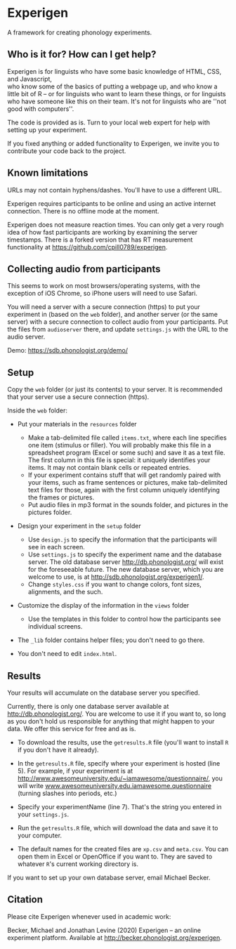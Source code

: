 # Experigen

A framework for creating phonology experiments.

## Who is it for? How can I get help?

Experigen is for linguists who have some basic knowledge of HTML, CSS, and Javascript,  
who know some of the basics of putting a webpage up, and who know a little bit of R  – 
or for linguists who want to learn these things, or for linguists who have someone like 
this on their team. It's not for linguists who are ''not good with computers''.

The code is provided as is. Turn to your local web expert for help with setting up 
your experiment. 

If you fixed anything or added functionality to Experigen, we invite you to contribute 
your code back to the project.

## Known limitations

URLs may not contain hyphens/dashes. You'll have to use a different URL.

Experigen requires participants to be online and using an active internet connection. 
There is no offline mode at the moment. 

Experigen does not measure reaction times. You can only get a very rough idea of how 
fast participants are working by examining the server timestamps. There is a forked 
version that has RT measurement functionality at https://github.com/cpill0789/experigen.

## Collecting audio from participants

This seems to work on most browsers/operating systems, with the exception of iOS Chrome, so iPhone users will need to use Safari. 

You will need a server with a secure connection (https) to put your experiment in (based on the `web` folder), and another server (or the same server)  with a secure connection to collect audio from your participants. Put the files from `audioserver` there, and update `settings.js` with the URL to the audio server.

Demo: https://sdb.phonologist.org/demo/

## Setup

Copy the `web` folder (or just its contents) to your server. It is recommended that your server use a secure connection (https). 

Inside the `web` folder:

* Put your materials in the `resources` folder
  - Make a tab-delimited file called `items.txt`, where each line specifies
    one item (stimulus or filler). You will probably make this file in a
    spreadsheet program (Excel or some such) and save it as a text file. The
    first column in this file is special:  it uniquely identifies your items.
    It may not contain blank cells or repeated entries.
  - If your experiment contains stuff that will get randomly paired with
    your items, such as frame sentences or pictures, make tab-delimited text
    files for those, again with the first column uniquely identifying the frames
    or pictures.
  - Put audio files in mp3 format in the sounds folder, and pictures in
    the pictures folder.

* Design your experiment in the `setup` folder

  - Use `design.js` to specify the information that the participants will see
    in each screen. 
  - Use `settings.js` to specify the experiment name and the database
    server. The old database server http://db.phonologist.org/ will exist for the foreseeable
    future. The new database server, which you are welcome to use, is at http://sdb.phonologist.org/experigen1/.
  - Change `styles.css` if you want to change colors, font sizes, alignments,
    and the such.

* Customize the display of the information in the `views` folder

  - Use the templates in this folder to control how the participants
    see individual screens.

* The `_lib` folder contains helper files; you don't need to go there. 

* You don't need to edit `index.html`.


## Results

Your results will accumulate on the database server you specified. 

Currently, there is only one database server available at http://db.phonologist.org/. 
You are welcome to use it if you want to, so long as you don't hold us responsible for 
anything that might happen to your data. We offer this service for free and as is. 

* To download the results, use the `getresults.R` file (you'll want to install `R` if 
you don't have it already). 

* In the `getresults.R` file, specify where your experiment is hosted (line 5). For 
example, if your experiment is at
    http://www.awesomeuniversity.edu/~iamawesome/questionnaire/,
    you will write www.awesomeuniversity.edu.iamawesome.questionnaire (turning slashes into periods, etc.) 

* Specify your experimentName (line 7). That's the string you entered in your `settings.js`.
  
* Run the `getresults.R` file, which will download the data and save it to your computer. 

* The default names for the created files are `xp.csv` and `meta.csv`. You can open them 
in Excel or OpenOffice if you want to. They are saved to whatever `R`'s current working 
directory is.  

If you want to set up your own database server, email Michael Becker.

## Citation

Please cite Experigen whenever used in academic work:

Becker, Michael and Jonathan Levine (2020) Experigen – an online experiment platform. Available at http://becker.phonologist.org/experigen.




